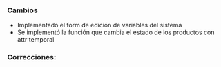 <h3>Cambios</h3>
<ul>
    <li>Implementado el form de edición de variables del sistema</li>
    <li>Se implementó la función que cambia el estado de los productos con attr temporal</li>
</ul>
<h3>Correcciones:</h3>
